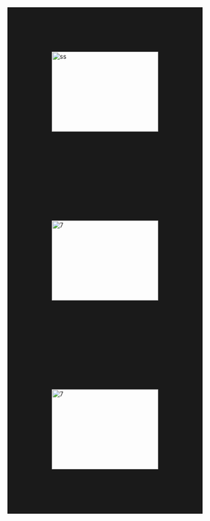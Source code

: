 <a align="center">
  <a href="http://www.youtube.com/watch?feature=player_embedded&v=PcHabw9Fs_E
  " target="_blank"><img src="http://img.youtube.com/vi/PcHabw9Fs_E/0.jpg" 
  alt="ss" width="240" height="180" border="100" /></a>
  <a href="http://www.youtube.com/watch?feature=player_embedded&v=D1zZJb5PhDc
  " target="_blank"><img src="http://img.youtube.com/vi/D1zZJb5PhDc/0.jpg" 
  alt="7" width="240" height="180" border="100" /></a>
  <a href="http://www.youtube.com/watch?feature=player_embedded&v=Bs_Tm1iGV-4
  " target="_blank"><img src="http://img.youtube.com/vi/Bs_Tm1iGV-4/0.jpg" 
  alt="7" width="240" height="180" border="100" /></a>
</a>
